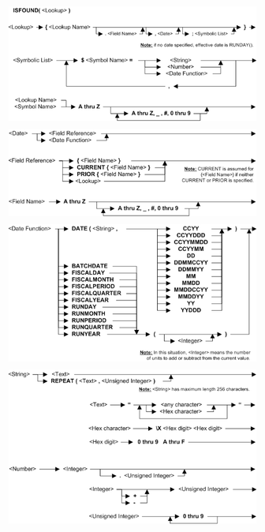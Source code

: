 ![Function ISFOUND 1](../../../../images/LTSF_ISFOUND_01.gif)

![Function ISFOUND 2](../../../../images/LTSF_Date_FR_FN_01.gif)

![Function ISFOUND 3](../../../../images/LTSF_ISFOUND_02.gif)

![Function ISFOUND 4](../../../../images/LTSF_ISFOUND_03.gif)